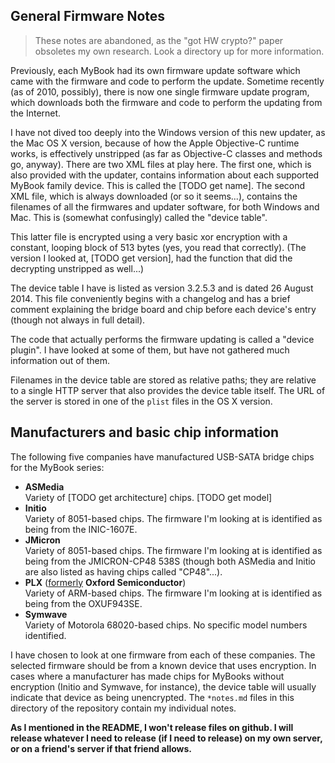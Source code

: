 ## General Firmware Notes

> These notes are abandoned, as the "got HW crypto?" paper obsoletes my own research. Look a directory up for more information.

Previously, each MyBook had its own firmware update software which came with the firmware and code to perform the update. Sometime recently (as of 2010, possibly), there is now one single firmware update program, which downloads both the firmware and code to perform the updating from the Internet.

I have not dived too deeply into the Windows version of this new updater, as the Mac OS X version, because of how the Apple Objective-C runtime works, is effectively unstripped (as far as Objective-C classes and methods go, anyway). There are two XML files at play here. The first one, which is also provided with the updater, contains information about each supported MyBook family device. This is called the [TODO get name]. The second XML file, which is always downloaded (or so it seems...), contains the filenames of all the firmwares and updater software, for both Windows and Mac. This is (somewhat confusingly) called the "device table".

This latter file is encrypted using a very basic xor encryption with a constant, looping block of 513 bytes (yes, you read that correctly). (The version I looked at, [TODO get version], had the function that did the decrypting unstripped as well...)

The device table I have is listed as version 3.2.5.3 and is dated 26 August 2014. This file conveniently begins with a changelog and has a brief comment explaining the bridge board and chip before each device's entry (though not always in full detail).

The code that actually performs the firmware updating is called a "device plugin". I have looked at some of them, but have not gathered much information out of them.

Filenames in the device table are stored as relative paths; they are relative to a single HTTP server that also provides the device table itself. The URL of the server is stored in one of the `plist` files in the OS X version.

## Manufacturers and basic chip information

The following five companies have manufactured USB-SATA bridge chips for the MyBook series:

* **ASMedia**<br>Variety of [TODO get architecture] chips. [TODO get model]
* **Initio**<br>Variety of 8051-based chips. The firmware I'm looking at is identified as being from the INIC-1607E.
* **JMicron**<br>Variety of 8051-based chips. The firmware I'm looking at is identified as being from the JMICRON-CP48 538S (though both ASMedia and Initio are also listed as having chips called "CP48"...).
* **PLX** ([formerly](http://www.bloomberg.com/apps/news?pid=newsarchive&sid=aEeIQGrHLbrI) **Oxford Semiconductor**)<br>Variety of ARM-based chips. The firmware I'm looking at is identified as being from the OXUF943SE.
* **Symwave**<br>Variety of Motorola 68020-based chips. No specific model numbers identified.

I have chosen to look at one firmware from each of these companies. The selected firmware should be from a known device that uses encryption. In cases where a manufacturer has made chips for MyBooks without encryption (Initio and Symwave, for instance), the device table will usually indicate that device as being unencrypted. The `*notes.md` files in this directory of the repository contain my individual notes.

**As I mentioned in the README, I won't release files on github. I will release whatever I need to release (if I need to release) on my own server, or on a friend's server if that friend allows.**
